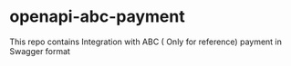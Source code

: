 # openapi-abc-payment
This repo contains Integration with ABC ( Only for reference) payment in Swagger format
